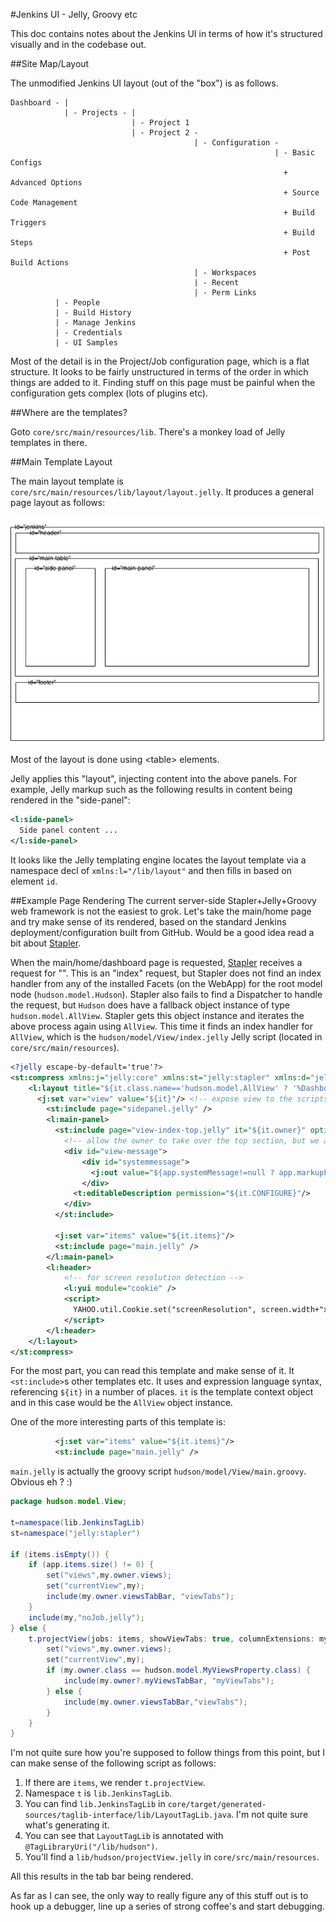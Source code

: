 #Jenkins UI - Jelly, Groovy etc

This doc contains notes about the Jenkins UI in terms of how it's structured visually and in the codebase out.

##Site Map/Layout

The unmodified Jenkins UI layout (out of the "box") is as follows.

```
Dashboard - |
            | - Projects - |
                           | - Project 1
                           | - Project 2 -
                                         | - Configuration -
                                                           | - Basic Configs
                                                             + Advanced Options
                                                             + Source Code Management
                                                             + Build Triggers
                                                             + Build Steps
                                                             + Post Build Actions
                                         | - Workspaces
                                         | - Recent
                                         | - Perm Links
          | - People
          | - Build History
          | - Manage Jenkins
          | - Credentials
          | - UI Samples
```

Most of the detail is in the Project/Job configuration page, which is a flat structure. It looks to be fairly unstructured in terms of the order in which things are added to it.  Finding stuff on this page must be painful when the configuration gets complex (lots of plugins etc).

##Where are the templates?

Goto `core/src/main/resources/lib`.  There's a monkey load of Jelly templates in there.

##Main Template Layout

The main layout template is `core/src/main/resources/lib/layout/layout.jelly`.  It produces a general page layout as follows:

![Page Layout](images/page-layout.png)

Most of the layout is done using &lt;table&gt; elements.

Jelly applies this "layout", injecting content into the above panels.  For example, Jelly markup such as the following results in content being rendered in the "side-panel":

``` xml
<l:side-panel>
  Side panel content ...
</l:side-panel>
```

It looks like the Jelly templating engine locates the layout template via a namespace decl of `xmlns:l="/lib/layout"` and then fills in based on element `id`.

##Example Page Rendering
The current server-side Stapler+Jelly+Groovy web framework is not the easiest to grok.  Let's take the main/home page and try make sense of its rendered, based on the standard Jenkins deployment/configuration built from GitHub.  Would be a good idea read a bit about [Stapler](jenkins-stapler.md).

When the main/home/dashboard page is requested, [Stapler](jenkins-stapler.md) receives a request for "". This is an "index" request, but Stapler does not find an index handler from any of the installed Facets (on the WebApp) for the root model node (`hudson.model.Hudson`).  Stapler also fails to find a Dispatcher to handle the request, but `Hudson` does have a fallback object instance of type `hudson.model.AllView`.  Stapler gets this object instance and
iterates the above process again using `AllView`.  This time it finds an index handler for `AllView`, which is the `hudson/model/View/index.jelly` Jelly script (located in `core/src/main/resources`).

```xml
<?jelly escape-by-default='true'?>
<st:compress xmlns:j="jelly:core" xmlns:st="jelly:stapler" xmlns:d="jelly:define" xmlns:l="/lib/layout" xmlns:t="/lib/hudson" xmlns:f="/lib/form" xmlns:i="jelly:fmt">
    <l:layout title="${it.class.name=='hudson.model.AllView' ? '%Dashboard' : it.viewName}${not empty it.ownerItemGroup.fullDisplayName?' ['+it.ownerItemGroup.fullDisplayName+']':''}" norefresh="${!it.automaticRefreshEnabled}">
      <j:set var="view" value="${it}"/> <!-- expose view to the scripts we include from owner -->
        <st:include page="sidepanel.jelly" />
        <l:main-panel>
          <st:include page="view-index-top.jelly" it="${it.owner}" optional="true">
            <!-- allow the owner to take over the top section, but we also need the default to be backward compatible -->
            <div id="view-message">
                <div id="systemmessage">
                  <j:out value="${app.systemMessage!=null ? app.markupFormatter.translate(app.systemMessage) : ''}" />
                </div>
              <t:editableDescription permission="${it.CONFIGURE}"/>
            </div>
          </st:include>

          <j:set var="items" value="${it.items}"/>
          <st:include page="main.jelly" />
        </l:main-panel>
        <l:header>
            <!-- for screen resolution detection -->
            <l:yui module="cookie" />
            <script>
              YAHOO.util.Cookie.set("screenResolution", screen.width+"x"+screen.height);
            </script>
        </l:header>
    </l:layout>
</st:compress>
```

For the most part, you can read this template and make sense of it.  It `<st:include>`s other templates etc.  It uses and expression language syntax, referencing `${it}` in a number of places.  `it` is the template context object and in this case would be the `AllView` object instance.

One of the more interesting parts of this template is:

```xml
          <j:set var="items" value="${it.items}"/>
          <st:include page="main.jelly" />
```

`main.jelly` is actually the groovy script `hudson/model/View/main.groovy`.  Obvious eh ? :)

```java
package hudson.model.View;

t=namespace(lib.JenkinsTagLib)
st=namespace("jelly:stapler")

if (items.isEmpty()) {
    if (app.items.size() != 0) {
        set("views",my.owner.views);
        set("currentView",my);
        include(my.owner.viewsTabBar, "viewTabs");
    }
    include(my,"noJob.jelly");
} else {
    t.projectView(jobs: items, showViewTabs: true, columnExtensions: my.columns, indenter: my.indenter, itemGroup: my.owner.itemGroup) {
        set("views",my.owner.views);
        set("currentView",my);
        if (my.owner.class == hudson.model.MyViewsProperty.class) {
            include(my.owner?.myViewsTabBar, "myViewTabs");
        } else {
            include(my.owner.viewsTabBar,"viewTabs");
        }
    }
}
```

I'm not quite sure how you're supposed to follow things from this point, but I can make sense of the following script as follows:

1. If there are `items`, we render `t.projectView`.
1. Namespace `t` is `lib.JenkinsTagLib`.
1. You can find `lib.JenkinsTagLib` in `core/target/generated-sources/taglib-interface/lib/LayoutTagLib.java`.  I'm not quite sure what's generating it.
1. You can see that `LayoutTagLib` is annotated with `@TagLibraryUri("/lib/hudson")`.
1. You'll find a `lib/hudson/projectView.jelly` in `core/src/main/resources`.

All this results in the tab bar being rendered.

As far as I can see, the only way to really figure any of this stuff out is to hook up a debugger, line up a series of strong coffee's and start debugging.
